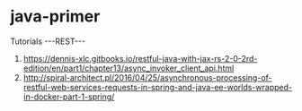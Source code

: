 # java-primer

Tutorials
---REST---
1. https://dennis-xlc.gitbooks.io/restful-java-with-jax-rs-2-0-2rd-edition/en/part1/chapter13/async_invoker_client_api.html
2. http://spiral-architect.pl/2016/04/25/asynchronous-processing-of-restful-web-services-requests-in-spring-and-java-ee-worlds-wrapped-in-docker-part-1-spring/
